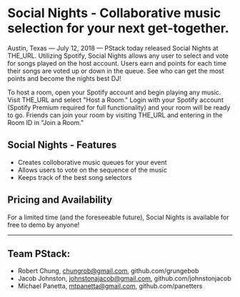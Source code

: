 # Social Nights - Collaborative music selection for your next get-together.

Austin, Texas — July 12, 2018 —  PStack today released Social Nights at THE_URL. Utilizing Spotify, Social Nights allows any user to select and vote for songs played on the host account. Users earn and points for each time their songs are voted up or down in the queue. See who can get the most points and become the nights best DJ! 

To host a room, open your Spotify account and begin playing any music. Visit THE_URL and select "Host a Room." Login with your Spotify account (Spotify Premium required for full functionality) and your room will be ready to go. Friends can join your room by visiting THE_URL and entering in the Room ID in "Join a Room."

## Social Nights - Features
- Creates colloborative music queues for your event
- Allows users to vote on the sequence of the music
- Keeps track of the best song selectors


## Pricing and Availability
For a limited time (and the foreseeable future), Social Nights is available for free to demo by anyone!

---

## Team PStack:
- Robert Chung, chungrob@gmail.com, github.com/grungebob
- Jacob Johnston, johnstonajacob@gmail.com, github.com/johnstonjacob
- Michael Panetta, mtpanetta@gmail.com, github.com/panetters

